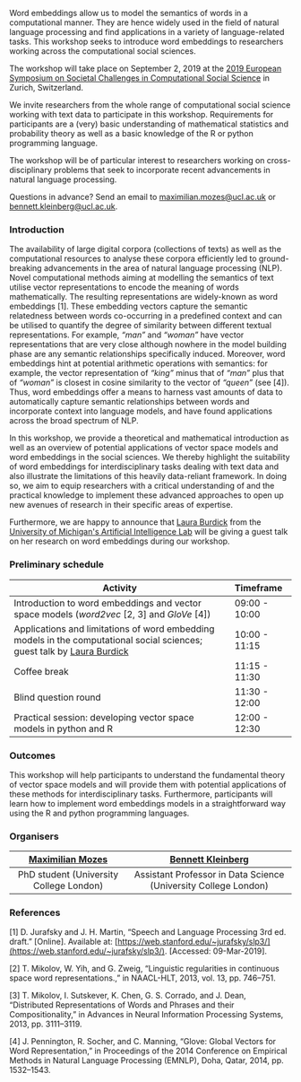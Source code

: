 Word embeddings allow us to model the semantics of words in a computational manner. They are hence widely used in the field of natural language processing and find applications in a variety of language-related tasks. This workshop seeks to introduce word embeddings to researchers working across the computational social sciences. 

The workshop will take place on September 2, 2019 at the [2019 European Symposium on Societal Challenges in Computational Social Science](http://symposium.computationalsocialscience.eu/2019/) in Zurich, Switzerland. 

We invite researchers from the whole range of computational social science working with text data to participate in this workshop. Requirements for participants are a (very) basic understanding of mathematical statistics and probability theory as well as a basic knowledge of the R or python programming language.

The workshop will be of particular interest to researchers working on cross-disciplinary problems that seek to incorporate recent advancements in natural language processing.

Questions in advance? Send an email to [maximilian.mozes@ucl.ac.uk](mailto:maximilian.mozes@ucl.ac.uk) or [bennett.kleinberg@ucl.ac.uk](mailto:bennett.kleinberg@ucl.ac.uk).

### Introduction

The availability of large digital corpora (collections of texts) as well as the computational resources to analyse these corpora efficiently led to ground-breaking advancements in the area of natural language processing (NLP). Novel computational methods aiming at modelling the semantics of text utilise vector representations to encode the meaning of words mathematically. The resulting representations are widely-known as word embeddings [1]. These embedding vectors capture the semantic relatedness between words co-occurring in a predefined context and can be utilised to quantify the degree of similarity between different textual representations. For example, *“man”* and *“woman”* have vector representations that are very close although nowhere in the model building phase are any semantic relationships specifically induced. Moreover, word embeddings hint at potential arithmetic operations with semantics: for example, the vector representation of *“king”* minus that of *“man”* plus that of *“woman”* is closest in cosine similarity to the vector of *“queen”* (see [4]). Thus, word embeddings offer a means to harness vast amounts of data to automatically capture semantic relationships between words and incorporate context into language models, and have found applications across the broad spectrum of NLP.

In this workshop, we provide a theoretical and mathematical introduction as well as an overview of potential applications of vector space models and word embeddings in the social sciences. We thereby highlight the suitability of word embeddings for interdisciplinary tasks dealing with text data and also illustrate the limitations of this heavily data-reliant framework. In doing so, we aim to equip researchers with a critical understanding of and the practical knowledge to implement these advanced approaches to open up new avenues of research in their specific areas of expertise. 

Furthermore, we are happy to announce that [Laura Burdick](http://laura-burdick.github.io/) from the [University of Michigan's Artificial Intelligence Lab](https://ai.eecs.umich.edu) will be giving a guest talk on her research on word embeddings during our workshop.  

### Preliminary schedule

| Activity                                 | Timeframe     |
| ---------------------------------------- | :------------ |
| Introduction to word embeddings and vector space models (*word2vec* [2, 3] and *GloVe* [4]) | 09:00 - 10:00 |
| Applications and limitations of word embedding models in the computational social sciences; guest talk by [Laura Burdick](http://laura-burdick.github.io/) | 10:00 - 11:15 |
| Coffee break                             | 11:15 - 11:30 |
| Blind question round                     | 11:30 - 12:00 |
| Practical session: developing vector space models in python and R | 12:00 - 12:30 |

### Outcomes

This workshop will help participants to understand the fundamental theory of vector space models and will provide them with potential applications of these methods for interdisciplinary tasks. Furthermore, participants will learn how to implement word embeddings models in a straightforward way using the R and python programming languages.


### Organisers


|  [Maximilian Mozes](http://mmozes.net)  | [Bennett Kleinberg](https://bkleinberg.net) |
| :-------------------------------------: | :--------------------------------------: |
| PhD student (University College London) | Assistant Professor in Data Science (University College London) |

### References

[1] D. Jurafsky and J. H. Martin, “Speech and Language Processing 3rd ed. draft.” [Online]. Available at: [https://web.stanford.edu/~jurafsky/slp3/](https://web.stanford.edu/~jurafsky/slp3/). [Accessed: 09-Mar-2019].

[2] T. Mikolov, W. Yih, and G. Zweig, “Linguistic regularities in continuous space word representations.,” in NAACL-HLT, 2013, vol. 13, pp. 746–751.

[3] T. Mikolov, I. Sutskever, K. Chen, G. S. Corrado, and J. Dean, “Distributed Representations of Words and Phrases and their Compositionality,” in Advances in Neural Information Processing Systems, 2013, pp. 3111–3119.

[4] J. Pennington, R. Socher, and C. Manning, “Glove: Global Vectors for Word Representation,” in Proceedings of the 2014 Conference on Empirical Methods in Natural Language Processing (EMNLP), Doha, Qatar, 2014, pp. 1532–1543.
